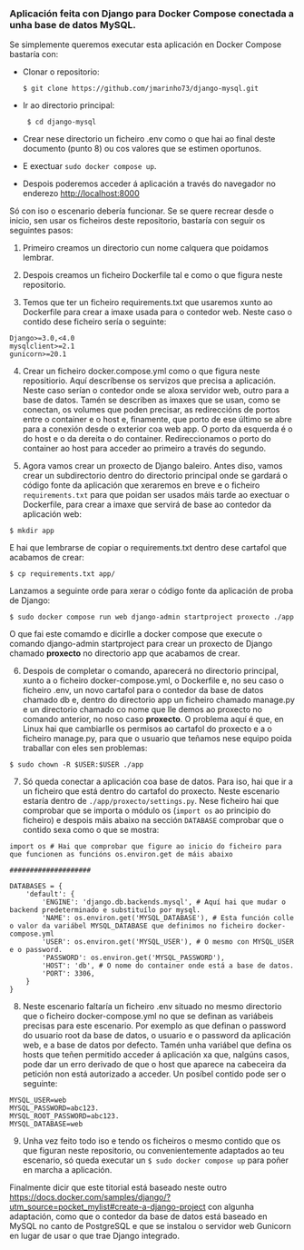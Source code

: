 ### Aplicación feita con Django para Docker Compose conectada a unha base de datos MySQL.

Se simplemente queremos executar esta aplicación en Docker Compose bastaría con:

* Clonar o repositorio:

  `$ git clone https://github.com/jmarinho73/django-mysql.git`

* Ir ao directorio principal:

  ` $ cd django-mysql`

* Crear nese directorio un ficheiro .env como o que hai ao final deste documento (punto 8) ou cos valores que se estimen oportunos. 

* E exectuar `sudo docker compose up`.

* Despois poderemos acceder á aplicación a través do navegador no enderezo <http://localhost:8000> 

Só con iso o escenario debería funcionar. Se se quere recrear desde o inicio, sen usar os ficheiros deste repositorio, bastaría con seguir os seguintes pasos:

1. Primeiro creamos un directorio cun nome calquera que poidamos lembrar.

2. Despois creamos un ficheiro Dockerfile tal e como o que figura neste repositorio.

3. Temos que ter un ficheiro requirements.txt que usaremos xunto ao Dockerfile para crear a imaxe usada para o contedor web. Neste caso o contido dese ficheiro sería o seguinte:

  ```
  Django>=3.0,<4.0
  mysqlclient>=2.1
  gunicorn>=20.1
  ```

4. Crear un ficheiro docker.compose.yml como o que figura neste repositiorio. Aquí descríbense os servizos que precisa a aplicación. Neste caso serían o contedor onde se aloxa servidor web, outro para a base de datos. Tamén se describen as imaxes que se usan, como se conectan, os volumes que poden precisar, as redireccións de portos entre o container e o host e, finamente, que porto de ese último se abre para a conexión desde o exterior coa web app. O porto da esquerda é o do host e o da dereita o do container. Redireccionamos o porto do container ao host para acceder ao primeiro a través do segundo.

5. Agora vamos crear un proxecto de Django baleiro. Antes diso, vamos crear un subdirectorio dentro do directorio principal onde se gardará o código fonte da aplicación que xeraremos en breve e o ficheiro `requirements.txt` para que poidan ser usados máis tarde ao exectuar o Dockerfile, para crear a imaxe que servirá de base ao contedor da aplicación web:

  ```
  $ mkdir app
  ```

  E hai que lembrarse de copiar o requirements.txt dentro dese cartafol que acabamos de crear:

  ```
  $ cp requirements.txt app/
  ```
  Lanzamos a seguinte orde para xerar o código fonte da aplicación de proba de Django:

  ```
  $ sudo docker compose run web django-admin startproject proxecto ./app
  ```

  O que fai este comamdo e dicirlle a docker compose que execute o comando django-admin startproject para crear un proxecto de Django chamado **proxecto** no directorio app que acabamos de crear.

6. Despois de completar o comando, aparecerá no directorio principal, xunto a o ficheiro docker-compose.yml, o Dockerfile e, no seu caso o ficheiro .env, un novo cartafol para o contedor da base de datos chamado db e, dentro do directorio app un ficheiro chamado manage.py e un directorio chamado co nome que lle demos ao proxecto no comando anterior, no noso caso **proxecto**.
O problema aquí é que, en Linux hai que cambiarlle os permisos ao cartafol do proxecto e a o ficheiro manage.py, para que o usuario que teñamos nese equipo poida traballar con eles sen problemas:

```
$ sudo chown -R $USER:$USER ./app
```

7. Só queda conectar a aplicación coa base de datos. Para iso, hai que ir a un ficheiro que está dentro do cartafol do proxecto. Neste escenario estaría dentro de `./app/proxecto/settings.py`. Nese ficheiro hai que comprobar que se importa o módulo os (`import os` ao principio do ficheiro) e despois máis abaixo na sección `DATABASE` comprobar que o contido sexa como o que se mostra:

```
import os # Hai que comprobar que figure ao inicio do ficheiro para que funcionen as funcións os.environ.get de máis abaixo

####################

DATABASES = {
    'default': {
        'ENGINE': 'django.db.backends.mysql', # Aquí hai que mudar o backend predeterminado e substituílo por mysql.
        'NAME': os.environ.get('MYSQL_DATABASE'), # Esta función colle o valor da variábel MYSQL_DATABASE que definimos no ficheiro docker-compose.yml
        'USER': os.environ.get('MYSQL_USER'), # O mesmo con MYSQL_USER e o password.
        'PASSWORD': os.environ.get('MYSQL_PASSWORD'),
        'HOST': 'db', # O nome do container onde está a base de datos.
        'PORT': 3306,
    }
} 
```

8. Neste escenario faltaría un ficheiro .env situado no mesmo directorio que o ficheiro docker-compose.yml no que se definan as variábeis precisas para este escenario. Por exemplo as que definan o password do usuario root da base de datos, o usuario e o password da aplicación web, e a base de datos por defecto. Tamén unha variábel que defina os hosts que teñen permitido acceder á aplicación xa que, nalgúns casos, pode dar un erro derivado de que o host que aparece na cabeceira da petición non está autorizado a acceder. Un posíbel contido pode ser o seguinte:

```
MYSQL_USER=web
MYSQL_PASSWORD=abc123.
MYSQL_ROOT_PASSWORD=abc123.
MYSQL_DATABASE=web
```
 
9. Unha vez feito todo iso e tendo os ficheiros o mesmo contido que os que figuran neste repositorio, ou convenientemente adaptados ao teu escenario, só queda executar un `$ sudo docker compose up` para poñer en marcha a aplicación.

Finalmente dicir que este titorial está baseado neste outro <https://docs.docker.com/samples/django/?utm_source=pocket_mylist#create-a-django-project> con algunha adaptación, como que o contedor da base de datos está baseado en MySQL no canto de PostgreSQL e que se instalou o servidor web Gunicorn en lugar de usar o que trae Django integrado.
